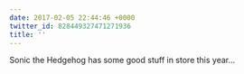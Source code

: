```yaml
---
date: 2017-02-05 22:44:46 +0000
twitter_id: 828449327471271936
title: ''
---
```




Sonic the Hedgehog has some good stuff in store this year…
